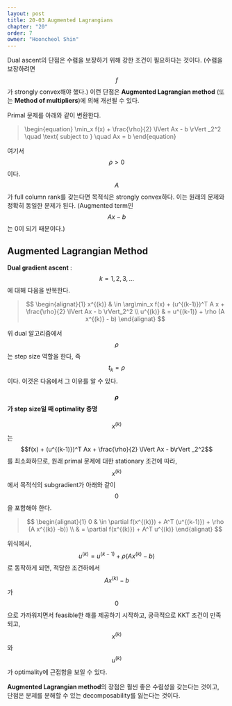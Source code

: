 ```yaml
---
layout: post
title: 20-03 Augmented Lagrangians
chapter: "20"
order: 7
owner: "Hooncheol Shin"
---
```


Dual ascent의 단점은 수렴을 보장하기 위해 강한 조건이 필요하다는 것이다. (수렴을 보장하려면 $$f$$가 strongly convex해야 했다.) 이런 단점은 **Augmented Lagrangian method** (또는 **Method of multipliers**)에 의해 개선될 수 있다. 

Primal 문제를 아래와 같이 변환한다. 
>\begin{equation}
\min_x f(x) + \frac{\rho}{2} \lVert Ax - b \rVert _2^2 \quad \text{ subject to } \quad Ax = b
\end{equation}

여기서 $$\rho > 0$$이다. $$A$$가 full column rank를 갖는다면 목적식은 strongly convex하다. 이는 원래의 문제와 정확히 동일한 문제가 된다. (Augmented term인 $$Ax - b$$는 0이 되기 때문이다.)

## Augmented Lagrangian Method
**Dual gradient ascent** : $$k=1,2,3,\dots$$에 대해 다음을 반복한다. 
> $$
> \begin{alignat}{1}
> x^{(k)} & \in \arg\min_x f(x) + (u^{(k-1)})^T A x + \frac{\rho}{2} \lVert Ax - b \rVert_2^2  \\
> u^{(k)} & = u^{(k-1)} + \rho (A x^{(k)} - b)
> \end{alignat}
> $$

위 dual 알고리즘에서 $$\rho$$는 step size 역할을 한다, 즉 $$t_k=\rho$$이다. 이것은 다음에서 그 이유를 알 수 있다. 

#### $$\rho$$가 step size일 때 optimality 증명

$$x^{(k)}$$는 $$f(x) + (u^{(k-1)})^T Ax + \frac{\rho}{2} \lVert Ax - b\rVert _2^2$$ 를 최소화하므로, 
원래 primal 문제에 대한 stationary 조건에 따라, $$x^{(k)}$$에서 목적식의 subgradient가 아래와 같이 $$0$$을 포함해야 한다. 

> $$
> \begin{alignat}{1}
> 0 & \in \partial f(x^{(k)}) + A^T (u^{(k-1)}) + \rho (A x^{(k)} -b))  \\
>   & = \partial f(x^{(k)}) + A^T u^{(k)}
> \end{alignat}
> $$

위식에서, $$u^{(k)} = u^{(k-1)} + \rho (A x^{(k)} - b)$$로 동작하게 되면, 적당한 조건하에서 $$Ax^{(k)}-b$$가 $$0$$으로 가까워지면서 feasible한 해를 제공하기 시작하고, 궁극적으로 KKT 조건이 만족되고, $$x^{(k)}$$와 $$u^{(k)}$$가 optimality에 근접함을 보일 수 있다.  

**Augmented Lagrangian method**의 장점은 훨씬 좋은 수렴성을 갖는다는 것이고, 단점은 문제를 분해할 수 있는 decomposability를 잃는다는 것이다.
